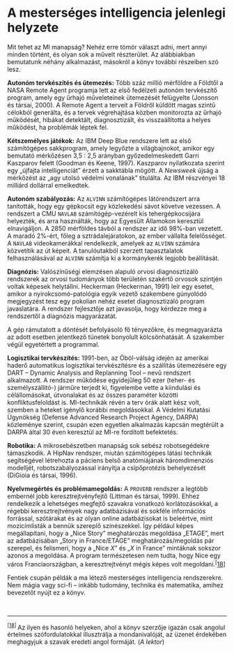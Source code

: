 <?xml version="1.0" encoding="UTF-8" standalone="no"?>
<!DOCTYPE html PUBLIC "-//W3C//DTD XHTML 1.1//EN" "http://www.w3.org/TR/xhtml11/DTD/xhtml11.dtd">
<html xmlns="http://www.w3.org/1999/xhtml"><head><meta name="generator" content="DocBook XSL Stylesheets V1.76.1"/></head><body><div class="section" title="A mesterséges intelligencia jelenlegi helyzete"><div class="titlepage"><div><div><h1 class="title"><a id="id520737"/>A mesterséges intelligencia jelenlegi helyzete</h1></div></div></div><p>Mit tehet az MI manapság? Nehéz erre tömör választ adni, mert annyi minden történt, és olyan sok a művelt részterület. Az alábbiakban bemutatunk néhány alkalmazást, másokról a könyv további részeiben szó lesz.</p><p><span class="strong"><strong>Autonóm tervkészítés és ütemezés:</strong></span> Több száz millió mérföldre a Földtől a NASA Remote Agent programja lett az első fedélzeti autonóm tervkészítő program, amely egy űrhajó műveleteinek ütemezését felügyelte (Jonsson és társai, 2000). A Remote Agent a terveit a Földről küldött magas szintű célokból generálta, és a tervek végrehajtása közben monitorozta az űrhajó működését, hibákat detektált, diagnosztizált, és visszaállította a helyes működést, ha problémák léptek fel.</p><p><span class="strong"><strong>Kétszemélyes játékok:</strong></span> Az IBM Deep Blue rendszere lett az első számítógépes sakkprogram, amely legyőzte a világbajnokot, amikor egy bemutató mérkőzésen 3,5 : 2,5 arányban győzedelmeskedett Garri Kaszparov felett (Goodman és Keene, 1997). Kaszparov nyilatkozata szerint egy „újfajta intelligenciát” érzett a sakktábla mögött. A <span class="emphasis"><em>Newsweek</em></span> újság a mérkőzést az „agy utolsó védelmi vonalának” titulálta. Az IBM részvényei 18 milliárd dollárral emelkedtek. </p><a id="ID_60_oldal"/><p><span class="strong"><strong>Autonóm szabályozás:</strong></span> Az <code class="code">ALVINN</code> számítógépes látórendszert arra tanították, hogy egy gépkocsit egy közlekedési sávot követve vezessen. A rendszert a CMU <code class="code">NAVLAB</code> számítógép-vezérelt kis tehergépkocsijára helyezték, és arra használták, hogy az Egyesült Államokon keresztül elnavigáljon. A 2850 mérföldes távból a rendszer az idő 98%-ban vezetett. A maradó 2%-ért, főleg a sztrádalejáratokon, az ember vállalta felelősséget. A <code class="code">NAVLAB</code> videokamerákkal rendelkezik, amelyek az <code class="code">ALVINN</code> számára közvetítik az út képeit. A tanulóutakból szerzett tapasztalatok felhasználásával az <code class="code">ALVINN</code> számítja ki a kormánykerék legjobb beállítását.</p><p><span class="strong"><strong>Diagnózis:</strong></span> Valószínűségi elemzésen alapuló orvosi diagnosztizáló rendszerek az orvosi tudományok több területén szakértő orvosok szintjén voltak képesek helytállni. Heckerman (Heckerman, 1991) leír egy esetet, amikor a nyirokcsomó-patológia egyik vezető szakembere gúnyolódó megjegyzést tesz egy pokolian nehéz esetet diagnosztizáló program javaslatára. A rendszer fejlesztője azt javasolja, hogy kérdezze meg a rendszertől a diagnózis magyarázatát.</p><p>A gép rámutatott a döntését befolyásoló fő tényezőkre, és megmagyarázta az adott esetben jelentkező tünetek bonyolult kölcsönhatását. A szakember végül egyetértett a programmal.</p><p><span class="strong"><strong>Logisztikai tervkészítés:</strong></span> 1991-ben, az Öböl-válság idején az amerikai haderő automatikus logisztikai tervkészítésre és a szállítás ütemezésére egy DART – Dynamic Analysis and Replanning Tool – nevű rendszert alkalmazott. A rendszer működése egyidejűleg 50 ezer (teher- és személyszállító-) járműre terjedt ki, figyelembe vette a kiindulási és célállomásokat, útvonalakat és az összes paraméter közötti konfliktusfeloldást is. MI-technikák révén a terv órák alatt kész volt, szemben a heteket igénylő korábbi megoldásokkal. A Védelmi Kutatási Ügynökség (Defense Advanced Research Project Agency, DARPA) közleménye szerint, csupán ezen egyetlen alkalmazás kapcsán megtérült a DARPA által 30 éven keresztül az MI-re fordított befektetés.</p><p><span class="strong"><strong>Robotika:</strong></span> A mikrosebészetben manapság sok sebész robotsegédekre támaszkodik. A HipNav rendszer, miután számítógépes látási technikák segítségével létrehozta a páciens belső anatómiájának háromdimenziós modelljét, robotszabályozással irányítja a csípőprotézis behelyezését (DiGioia és társai, 1996).</p><p><span class="strong"><strong>Nyelvmegértés és problémamegoldás:</strong></span> A <code class="code">PROVERB</code> rendszer a legtöbb embernél jobb keresztrejtvényfejtő (Littman és társai, 1999). Ehhez rendelkezik a lehetséges megfejtő szavakra vonatkozó korlátozásokkal, a régebbi keresztrejtvények nagy adatbázisával és sokféle információs forrással, szótárakat és az olyan online adatbázisokat is beleértve, mint mozicímlisták a bennük szereplő színészekkel. Így például képes megállapítani, hogy a „Nice Story” meghatározás megoldása „ETAGE”, mert az adatbázisában „Story in France/ETAGE” meghatározás/megoldás pár szerepel, és felismeri, hogy a „Nice <span class="emphasis"><em>X</em></span>” és „<span class="emphasis"><em>X</em></span> in France” mintáknak sokszor azonos a megoldása. A program természetesen nem tudta, hogy Nice egy város Franciaországban, a keresztrejtvényt mégis képes volt megoldani.<sup>[<a id="id520512" href="#ftn.id520512" class="footnote">18</a>]</sup></p><p>Fentiek csupán példák a ma létező mesterséges intelligencia rendszerekre. Nem mágia vagy sci-fi – inkább tudomány, technika és matematika, amihez bevezetőt nyújt ez a könyv.</p><div class="footnotes"><br/><hr/><div class="footnote"><p class="footnote text"><sup>[<a id="ftn.id520512" href="#id520512" class="para">18</a>] </sup> Az ilyen és hasonló helyeken, ahol a könyv szerzője igazán csak angolul értelmes szófordulatokkal illusztrálja a mondanivalóját, az üzenet érdekében meghagyjuk a szavak eredeti angol formáját. (<span class="emphasis"><em>A lektor</em></span>)</p></div></div></div></body></html>
